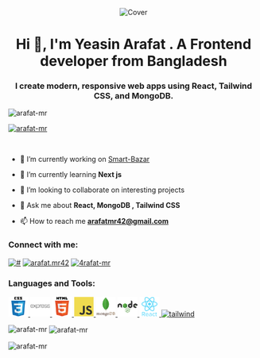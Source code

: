 
<p align="center">
  <img src="https://i.ibb.co/ynjyKByg/Whiteboard-08-09-2025-04-34-AM.png" alt="Cover" />
</p>

<h1 align="center">Hi 👋, I'm  <b>Yeasin Arafat</b> . A Frontend developer from Bangladesh</h1>
<h3 align="center">I create modern, responsive web apps using React, Tailwind CSS, and MongoDB.</h3>

<p align="left"> <img src="https://komarev.com/ghpvc/?username=arafat-mr&label=Profile%20views&color=0e75b6&style=flat" alt="arafat-mr" /> </p>

<p align="left"> <a href="https://github.com/ryo-ma/github-profile-trophy"><img src="https://github-profile-trophy.vercel.app/?username=arafat-mr" alt="arafat-mr" /></a> </p>

<p align="left"> <a href="https://twitter.com/" target="blank"><img src="https://img.shields.io/twitter/follow/?logo=twitter&style=for-the-badge" alt="" /></a> </p>

- 🔭 I’m currently working on [Smart-Bazar](https://gleaming-alpaca-00df2d.netlify.app/)

- 🌱 I’m currently learning **Next js**

- 👯 I’m looking to collaborate on interesting projects



- 💬 Ask me about **React, MongoDB , Tailwind CSS**

- 📫 How to reach me **arafatmr42@gmail.com**

<h3 align="left">Connect with me:</h3>
<p align="left">
<a href="https://linkedin.com/in/#" target="blank"><img align="center" src="https://raw.githubusercontent.com/rahuldkjain/github-profile-readme-generator/master/src/images/icons/Social/linked-in-alt.svg" alt="#" height="30" width="40" /></a>
<a href="https://fb.com/arafat.mr42" target="blank"><img align="center" src="https://raw.githubusercontent.com/rahuldkjain/github-profile-readme-generator/master/src/images/icons/Social/facebook.svg" alt="arafat.mr42" height="30" width="40" /></a>
<a href="https://github.com/arafat-mr" target="blank">
  <img align="center" src="https://raw.githubusercontent.com/rahuldkjain/github-profile-readme-generator/master/src/images/icons/Social/github.svg" alt="4rafat-mr" height="30" width="40" />
</a>

</p>

<h3 align="left">Languages and Tools:</h3>
<p align="left"> <a href="https://www.w3schools.com/css/" target="_blank" rel="noreferrer"> <img src="https://raw.githubusercontent.com/devicons/devicon/master/icons/css3/css3-original-wordmark.svg" alt="css3" width="40" height="40"/> </a> <a href="https://expressjs.com" target="_blank" rel="noreferrer"> <img src="https://raw.githubusercontent.com/devicons/devicon/master/icons/express/express-original-wordmark.svg" alt="express" width="40" height="40"/> </a> <a href="https://www.w3.org/html/" target="_blank" rel="noreferrer"> <img src="https://raw.githubusercontent.com/devicons/devicon/master/icons/html5/html5-original-wordmark.svg" alt="html5" width="40" height="40"/> </a> <a href="https://developer.mozilla.org/en-US/docs/Web/JavaScript" target="_blank" rel="noreferrer"> <img src="https://raw.githubusercontent.com/devicons/devicon/master/icons/javascript/javascript-original.svg" alt="javascript" width="40" height="40"/> </a> <a href="https://www.mongodb.com/" target="_blank" rel="noreferrer"> <img src="https://raw.githubusercontent.com/devicons/devicon/master/icons/mongodb/mongodb-original-wordmark.svg" alt="mongodb" width="40" height="40"/> </a> <a href="https://nodejs.org" target="_blank" rel="noreferrer"> <img src="https://raw.githubusercontent.com/devicons/devicon/master/icons/nodejs/nodejs-original-wordmark.svg" alt="nodejs" width="40" height="40"/> </a> <a href="https://reactjs.org/" target="_blank" rel="noreferrer"> <img src="https://raw.githubusercontent.com/devicons/devicon/master/icons/react/react-original-wordmark.svg" alt="react" width="40" height="40"/> </a> <a href="https://tailwindcss.com/" target="_blank" rel="noreferrer"> <img src="https://www.vectorlogo.zone/logos/tailwindcss/tailwindcss-icon.svg" alt="tailwind" width="40" height="40"/> </a> </p>

<p><img align="left" src="https://github-readme-stats.vercel.app/api/top-langs?username=arafat-mr&show_icons=true&locale=en&layout=compact" alt="arafat-mr" /></p>

<p>&nbsp;<img align="center" src="https://github-readme-stats.vercel.app/api?username=arafat-mr&show_icons=true&locale=en" alt="arafat-mr" /></p>

<p><img align="center" src="https://github-readme-streak-stats.herokuapp.com/?user=arafat-mr&" alt="arafat-mr" /></p>

